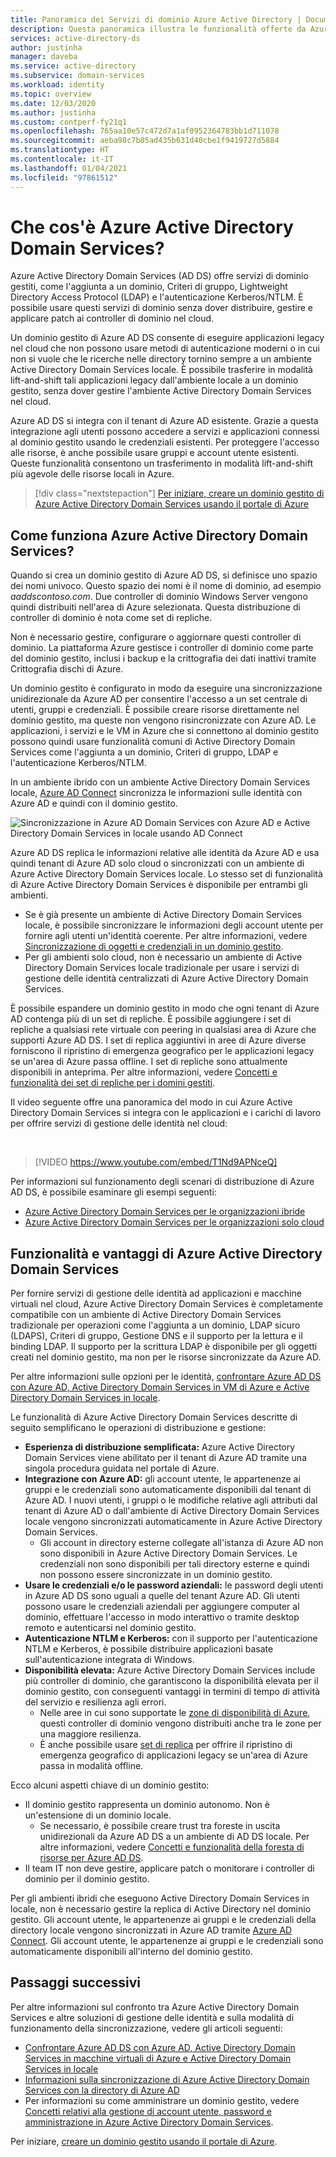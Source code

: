 ```yaml
---
title: Panoramica dei Servizi di dominio Azure Active Directory | Documentazione Microsoft
description: Questa panoramica illustra le funzionalità offerte da Azure Active Directory Domain Services e descrive come usare questa soluzione in un'organizzazione per fornire servizi di gestione delle identità ad applicazioni e servizi nel cloud.
services: active-directory-ds
author: justinha
manager: daveba
ms.service: active-directory
ms.subservice: domain-services
ms.workload: identity
ms.topic: overview
ms.date: 12/03/2020
ms.author: justinha
ms.custom: contperf-fy21q1
ms.openlocfilehash: 765aa10e57c472d7a1af0952364783bb1d711078
ms.sourcegitcommit: aeba98c7b85ad435b631d40cbe1f9419727d5884
ms.translationtype: HT
ms.contentlocale: it-IT
ms.lasthandoff: 01/04/2021
ms.locfileid: "97861512"
---
```

# <a name="what-is-azure-active-directory-domain-services"></a>Che cos'è Azure Active Directory Domain Services?

Azure Active Directory Domain Services (AD DS) offre servizi di dominio gestiti, come l'aggiunta a un dominio, Criteri di gruppo, Lightweight Directory Access Protocol (LDAP) e l'autenticazione Kerberos/NTLM. È possibile usare questi servizi di dominio senza dover distribuire, gestire e applicare patch ai controller di dominio nel cloud.

Un dominio gestito di Azure AD DS consente di eseguire applicazioni legacy nel cloud che non possono usare metodi di autenticazione moderni o in cui non si vuole che le ricerche nelle directory tornino sempre a un ambiente Active Directory Domain Services locale. È possibile trasferire in modalità lift-and-shift tali applicazioni legacy dall'ambiente locale a un dominio gestito, senza dover gestire l'ambiente Active Directory Domain Services nel cloud.

Azure AD DS si integra con il tenant di Azure AD esistente. Grazie a questa integrazione agli utenti possono accedere a servizi e applicazioni connessi al dominio gestito usando le credenziali esistenti. Per proteggere l'accesso alle risorse, è anche possibile usare gruppi e account utente esistenti. Queste funzionalità consentono un trasferimento in modalità lift-and-shift più agevole delle risorse locali in Azure.

> [!div class="nextstepaction"]
> [Per iniziare, creare un dominio gestito di Azure Active Directory Domain Services usando il portale di Azure][tutorial-create]

## <a name="how-does-azure-ad-ds-work"></a>Come funziona Azure Active Directory Domain Services?

Quando si crea un dominio gestito di Azure AD DS, si definisce uno spazio dei nomi univoco. Questo spazio dei nomi è il nome di dominio, ad esempio *aaddscontoso.com*. Due controller di dominio Windows Server vengono quindi distribuiti nell'area di Azure selezionata. Questa distribuzione di controller di dominio è nota come set di repliche.

Non è necessario gestire, configurare o aggiornare questi controller di dominio. La piattaforma Azure gestisce i controller di dominio come parte del dominio gestito, inclusi i backup e la crittografia dei dati inattivi tramite Crittografia dischi di Azure.

Un dominio gestito è configurato in modo da eseguire una sincronizzazione unidirezionale da Azure AD per consentire l'accesso a un set centrale di utenti, gruppi e credenziali. È possibile creare risorse direttamente nel dominio gestito, ma queste non vengono risincronizzate con Azure AD. Le applicazioni, i servizi e le VM in Azure che si connettono al dominio gestito possono quindi usare funzionalità comuni di Active Directory Domain Services come l'aggiunta a un dominio, Criteri di gruppo, LDAP e l'autenticazione Kerberos/NTLM.

In un ambiente ibrido con un ambiente Active Directory Domain Services locale, [Azure AD Connect][azure-ad-connect] sincronizza le informazioni sulle identità con Azure AD e quindi con il dominio gestito.

![Sincronizzazione in Azure AD Domain Services con Azure AD e Active Directory Domain Services in locale usando AD Connect](./media/active-directory-domain-services-design-guide/sync-topology.png)

Azure AD DS replica le informazioni relative alle identità da Azure AD e usa quindi tenant di Azure AD solo cloud o sincronizzati con un ambiente di Azure Active Directory Domain Services locale. Lo stesso set di funzionalità di Azure Active Directory Domain Services è disponibile per entrambi gli ambienti.

* Se è già presente un ambiente di Active Directory Domain Services locale, è possibile sincronizzare le informazioni degli account utente per fornire agli utenti un'identità coerente. Per altre informazioni, vedere [Sincronizzazione di oggetti e credenziali in un dominio gestito][synchronization].
* Per gli ambienti solo cloud, non è necessario un ambiente di Active Directory Domain Services locale tradizionale per usare i servizi di gestione delle identità centralizzati di Azure Active Directory Domain Services.

È possibile espandere un dominio gestito in modo che ogni tenant di Azure AD contenga più di un set di repliche. È possibile aggiungere i set di repliche a qualsiasi rete virtuale con peering in qualsiasi area di Azure che supporti Azure AD DS. I set di replica aggiuntivi in aree di Azure diverse forniscono il ripristino di emergenza geografico per le applicazioni legacy se un'area di Azure passa offline. I set di repliche sono attualmente disponibili in anteprima. Per altre informazioni, vedere [Concetti e funzionalità dei set di repliche per i domini gestiti][concepts-replica-sets].

Il video seguente offre una panoramica del modo in cui Azure Active Directory Domain Services si integra con le applicazioni e i carichi di lavoro per offrire servizi di gestione delle identità nel cloud:

<br />

>[!VIDEO https://www.youtube.com/embed/T1Nd9APNceQ]

Per informazioni sul funzionamento degli scenari di distribuzione di Azure AD DS, è possibile esaminare gli esempi seguenti:

* [Azure Active Directory Domain Services per le organizzazioni ibride](scenarios.md#azure-ad-ds-for-hybrid-organizations)
* [Azure Active Directory Domain Services per le organizzazioni solo cloud](scenarios.md#azure-ad-ds-for-cloud-only-organizations)

## <a name="azure-ad-ds-features-and-benefits"></a>Funzionalità e vantaggi di Azure Active Directory Domain Services

Per fornire servizi di gestione delle identità ad applicazioni e macchine virtuali nel cloud, Azure Active Directory Domain Services è completamente compatibile con un ambiente di Active Directory Domain Services tradizionale per operazioni come l'aggiunta a un dominio, LDAP sicuro (LDAPS), Criteri di gruppo, Gestione DNS e il supporto per la lettura e il binding LDAP. Il supporto per la scrittura LDAP è disponibile per gli oggetti creati nel dominio gestito, ma non per le risorse sincronizzate da Azure AD.

Per altre informazioni sulle opzioni per le identità, [confrontare Azure AD DS con Azure AD, Active Directory Domain Services in VM di Azure e Active Directory Domain Services in locale][compare].

Le funzionalità di Azure Active Directory Domain Services descritte di seguito semplificano le operazioni di distribuzione e gestione:

* **Esperienza di distribuzione semplificata:** Azure Active Directory Domain Services viene abilitato per il tenant di Azure AD tramite una singola procedura guidata nel portale di Azure.
* **Integrazione con Azure AD:** gli account utente, le appartenenze ai gruppi e le credenziali sono automaticamente disponibili dal tenant di Azure AD. I nuovi utenti, i gruppi o le modifiche relative agli attributi dal tenant di Azure AD o dall'ambiente di Active Directory Domain Services locale vengono sincronizzati automaticamente in Azure Active Directory Domain Services.
    * Gli account in directory esterne collegate all'istanza di Azure AD non sono disponibili in Azure Active Directory Domain Services. Le credenziali non sono disponibili per tali directory esterne e quindi non possono essere sincronizzate in un dominio gestito.
* **Usare le credenziali e/o le password aziendali:** le password degli utenti in Azure AD DS sono uguali a quelle del tenant Azure AD. Gli utenti possono usare le credenziali aziendali per aggiungere computer al dominio, effettuare l'accesso in modo interattivo o tramite desktop remoto e autenticarsi nel dominio gestito.
* **Autenticazione NTLM e Kerberos:** con il supporto per l'autenticazione NTLM e Kerberos, è possibile distribuire applicazioni basate sull'autenticazione integrata di Windows.
* **Disponibilità elevata:** Azure Active Directory Domain Services include più controller di dominio, che garantiscono la disponibilità elevata per il dominio gestito, con conseguenti vantaggi in termini di tempo di attività del servizio e resilienza agli errori.
    * Nelle aree in cui sono supportate le [zone di disponibilità di Azure][availability-zones], questi controller di dominio vengono distribuiti anche tra le zone per una maggiore resilienza.
    * È anche possibile usare [set di replica][concepts-replica-sets] per offrire il ripristino di emergenza geografico di applicazioni legacy se un'area di Azure passa in modalità offline.

Ecco alcuni aspetti chiave di un dominio gestito:

* Il dominio gestito rappresenta un dominio autonomo. Non è un'estensione di un dominio locale.
    * Se necessario, è possibile creare trust tra foreste in uscita unidirezionali da Azure AD DS a un ambiente di AD DS locale. Per altre informazioni, vedere [Concetti e funzionalità della foresta di risorse per Azure AD DS][ forest-trusts].
* Il team IT non deve gestire, applicare patch o monitorare i controller di dominio per il dominio gestito.

Per gli ambienti ibridi che eseguono Active Directory Domain Services in locale, non è necessario gestire la replica di Active Directory nel dominio gestito. Gli account utente, le appartenenze ai gruppi e le credenziali della directory locale vengono sincronizzati in Azure AD tramite [Azure AD Connect][azure-ad-connect]. Gli account utente, le appartenenze ai gruppi e le credenziali sono automaticamente disponibili all'interno del dominio gestito.

## <a name="next-steps"></a>Passaggi successivi

Per altre informazioni sul confronto tra Azure Active Directory Domain Services e altre soluzioni di gestione delle identità e sulla modalità di funzionamento della sincronizzazione, vedere gli articoli seguenti:

* [Confrontare Azure AD DS con Azure AD, Active Directory Domain Services in macchine virtuali di Azure e Active Directory Domain Services in locale][compare]
* [Informazioni sulla sincronizzazione di Azure Active Directory Domain Services con la directory di Azure AD][synchronization]
* Per informazioni su come amministrare un dominio gestito, vedere [Concetti relativi alla gestione di account utente, password e amministrazione in Azure Active Directory Domain Services][administration-concepts].

Per iniziare, [creare un dominio gestito usando il portale di Azure][tutorial-create].

<!-- INTERNAL LINKS -->
[compare]: compare-identity-solutions.md
[synchronization]: synchronization.md
[tutorial-create]: tutorial-create-instance.md
[azure-ad-connect]: ../active-directory/hybrid/whatis-azure-ad-connect.md
[password-hash-sync]: ../active-directory/hybrid/how-to-connect-password-hash-synchronization.md
[availability-zones]: ../availability-zones/az-overview.md
[forest-trusts]: concepts-resource-forest.md
[administration-concepts]: administration-concepts.md
[synchronization]: synchronization.md
[concepts-replica-sets]: concepts-replica-sets.md
